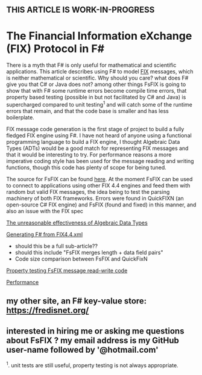 ## THIS ARTICLE IS WORK-IN-PROGRESS


# The Financial Information eXchange (FIX) Protocol in F# #


There is a myth that F# is only useful for mathematical and scientific applications. This article describes using F# to model [FIX](https://en.wikipedia.org/wiki/Financial_Information_eXchange) messages, which is neither mathematical or scientific. Why should you care? what does F# give you that C# or Java does not? among other things FsFIX is going to show that with F# some runtime errors become compile time errors, that property based testing (possible in but not facilitated by C# and Java) is supercharged compared to unit testing<sup>1</sup> and will catch some of the runtime errors that remain, and that the code base is smaller and has less boilerplate.

FIX message code generation is the first stage of project to build a fully fledged FIX engine using F#. I have not heard of anyone using a functional programming language to build a FIX engine, I thought Algebraic Data Types (ADTs) would be a good match for representing FIX messages and that it would be interesting to try. For performance reasons a more imperative coding style has been used for the message reading and writing functions, though this code has plenty of scope for being tuned.

The source for FsFIX can be found [here](https://github.com/Ian144/fsFixGen). At the moment FsFIX can be used to connect to applications using other FIX 4.4 engines and feed them with random but valid FIX messages, the idea being to test the parsing machinery of both FIX frameworks. Errors were found in QuickFIXN (an open-source C# FIX engine) and FsFIX (found and fixed) in this manner, and also an issue with the FIX spec

[The unreasonable effectiveness of Algebraic Data Types](ADTs.md)

[Generating F# from FIX4.4.xml](FsFIXcodeGen.md)
- should this be a full sub-article??
- should this include "FsFIX merges length + data field pairs"
- Code size comparison between FsFIX and QuickFixN

[Property testing FsFIX message read-write code](PropertyTesting.md)

[Performance](Performance.md)



## my other site, an F# key-value store: https://fredisnet.org/

## interested in hiring me or asking me questions about FsFIX ? my email address is my GitHub user-name followed by '@hotmail.com'

<sup>1</sup>. unit tests are still useful, property testing is not always appropriate.





